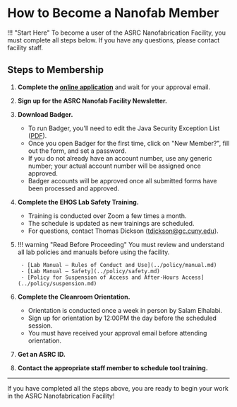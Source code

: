 # How to Become a Nanofab Member

!!!  "Start Here"
    To become a user of the ASRC Nanofabrication Facility, you must complete all steps below. If you have any questions, please contact facility staff.

## Steps to Membership

1. **Complete the [online application](https://asrc.formstack.com/forms/facility_user_application)** and wait for your approval email.
2. **Sign up for the ASRC Nanofab Facility Newsletter.**
3. **Download Badger.**

    - To run Badger, you'll need to edit the Java Security Exception List ([PDF](https://your-link.com/java-exception-list.pdf)).
    - Once you open Badger for the first time, click on "New Member?", fill out the form, and set a password.
    - If you do not already have an account number, use any generic number; your actual account number will be assigned once approved.
    - Badger accounts will be approved once all submitted forms have been processed and approved.

4. **Complete the EHOS Lab Safety Training.**

    - Training is conducted over Zoom a few times a month.
    - The schedule is updated as new trainings are scheduled.
    - For questions, contact Thomas Dickson ([tdickson@gc.cuny.edu](mailto:tdickson@gc.cuny.edu)).

5. !!! warning "Read Before Proceeding"
        You must review and understand all lab policies and manuals before using the facility.

        - [Lab Manual – Rules of Conduct and Use](../policy/manual.md)
        - [Lab Manual – Safety](../policy/safety.md)
        - [Policy for Suspension of Access and After-Hours Access](../policy/suspension.md)

6. **Complete the Cleanroom Orientation.**

    - Orientation is conducted once a week in person by Salam Elhalabi.
    - Sign up for orientation by 12:00PM the day before the scheduled session.
    - You must have received your approval email before attending orientation.

7. **Get an ASRC ID.**
8. **Contact the appropriate staff member to schedule tool training.**

---

If you have completed all the steps above, you are ready to begin your work in the ASRC Nanofabrication Facility!